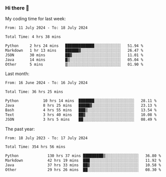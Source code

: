 ### Hi there 👋

My coding time for last week:

<!--START_SECTION:week-->

```txt
From: 11 July 2024 - To: 18 July 2024

Total Time: 4 hrs 38 mins

Python     2 hrs 24 mins   █████████████░░░░░░░░░░░░   51.94 %
Markdown   1 hr 13 mins    ██████▓░░░░░░░░░░░░░░░░░░   26.47 %
JSON       30 mins         ██▓░░░░░░░░░░░░░░░░░░░░░░   11.01 %
Java       14 mins         █▒░░░░░░░░░░░░░░░░░░░░░░░   05.04 %
Other      5 mins          ▒░░░░░░░░░░░░░░░░░░░░░░░░   01.90 %
```

<!--END_SECTION:week-->

Last month:

<!--START_SECTION:month-->

```txt
From: 16 June 2024 - To: 16 July 2024

Total Time: 36 hrs 25 mins

Python           10 hrs 14 mins  ███████░░░░░░░░░░░░░░░░░░   28.11 %
Java             8 hrs 25 mins   █████▓░░░░░░░░░░░░░░░░░░░   23.13 %
Bash             4 hrs 55 mins   ███▒░░░░░░░░░░░░░░░░░░░░░   13.54 %
Text             3 hrs 40 mins   ██▓░░░░░░░░░░░░░░░░░░░░░░   10.08 %
JSON             3 hrs 5 mins    ██░░░░░░░░░░░░░░░░░░░░░░░   08.49 %
```

<!--END_SECTION:month-->

The past year:

<!--START_SECTION:year-->

```txt
From: 18 July 2023 - To: 17 July 2024

Total Time: 354 hrs 56 mins

Python             130 hrs 37 mins █████████▒░░░░░░░░░░░░░░░   36.80 %
Markdown           42 hrs 19 mins  ███░░░░░░░░░░░░░░░░░░░░░░   11.92 %
Java               37 hrs 33 mins  ██▓░░░░░░░░░░░░░░░░░░░░░░   10.58 %
Other              29 hrs 26 mins  ██░░░░░░░░░░░░░░░░░░░░░░░   08.30 %
```

<!--END_SECTION:year-->

